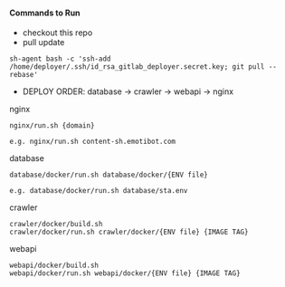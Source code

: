 #### Commands to Run

* checkout this repo
* pull update

```
sh-agent bash -c 'ssh-add /home/deployer/.ssh/id_rsa_gitlab_deployer.secret.key; git pull --rebase'
```

* DEPLOY ORDER: database -> crawler -> webapi -> nginx

nginx 

```
nginx/run.sh {domain}

e.g. nginx/run.sh content-sh.emotibot.com
```
database

```
database/docker/run.sh database/docker/{ENV file}

e.g. database/docker/run.sh database/sta.env
```
crawler

```
crawler/docker/build.sh
crawler/docker/run.sh crawler/docker/{ENV file} {IMAGE TAG}
```

webapi

```
webapi/docker/build.sh
webapi/docker/run.sh webapi/docker/{ENV file} {IMAGE TAG}
```
